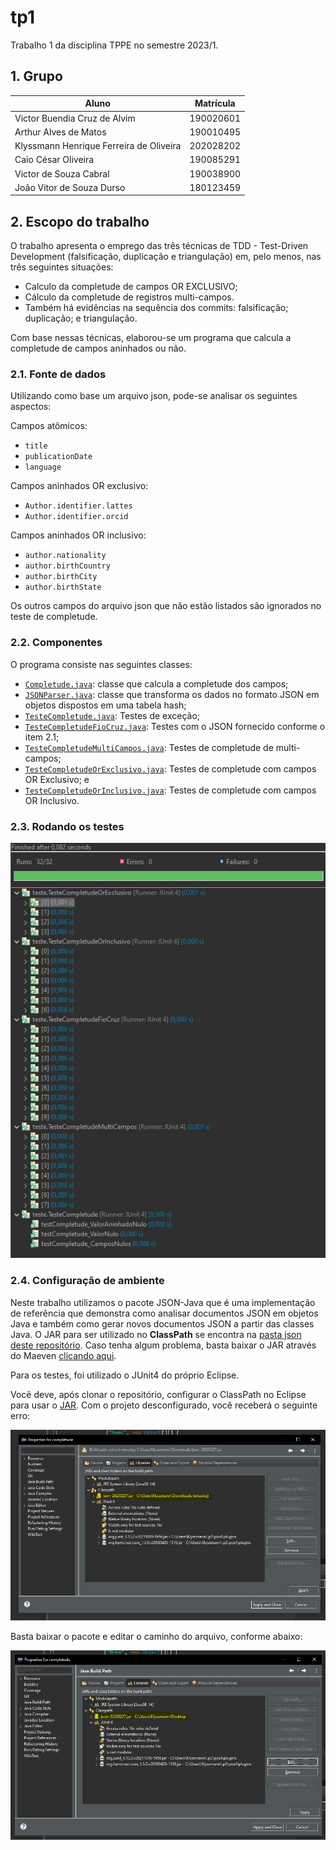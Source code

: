 #  tp1
Trabalho 1 da disciplina TPPE no semestre 2023/1.

## 1. Grupo

| Aluno                              | Matrícula  |
| ---------------------------------- | ---------- |
| Victor Buendia Cruz de Alvim       | 190020601  |
| Arthur Alves de Matos              | 190010495  |
| Klyssmann Henrique Ferreira de Oliveira | 202028202  |
| Caio César Oliveira                | 190085291  |
| Victor de Souza Cabral             | 190038900  |
| João Vitor de Souza Durso          | 180123459  |

## 2. Escopo do trabalho

O trabalho apresenta o emprego das três técnicas de TDD - Test-Driven Development (falsificação, duplicação e triangulação) em, pelo menos, nas três seguintes situações:

- Calculo da completude de campos OR EXCLUSIVO;
- Cálculo da completude de registros multi-campos.
- Também há evidências na sequência dos commits: falsificação; duplicação; e triangulação.

Com base nessas técnicas, elaborou-se um programa que calcula a completude de campos aninhados ou não.


### 2.1. Fonte de dados

Utilizando como base um arquivo json, pode-se analisar os seguintes aspectos:

Campos atômicos:
- `title`
- `publicationDate`
- `language`

Campos aninhados OR exclusivo:
- `Author.identifier.lattes`
- `Author.identifier.orcid`

Campos aninhados OR inclusivo:
- `author.nationality`
- `author.birthCountry`
- `author.birthCity`
- `author.birthState`

Os outros campos do arquivo json que não estão listados são ignorados no teste de completude.

### 2.2. Componentes

O programa consiste nas seguintes classes:

- [`Completude.java`](https://github.com/Victor-Buendia/tp1/blob/main/src/completude/Completude.java): classe que calcula a completude dos campos;
- [`JSONParser.java`](https://github.com/Victor-Buendia/tp1/blob/main/src/parser/JSONParser.java): classe que transforma os dados no formato JSON em objetos dispostos em uma tabela hash;
- [`TesteCompletude.java`](https://github.com/Victor-Buendia/tp1/blob/main/src/teste/TesteCompletude.java): Testes de exceção;
- [`TesteCompletudeFioCruz.java`](https://github.com/Victor-Buendia/tp1/blob/main/src/teste/TesteCompletudeFioCruz.java): Testes com o JSON fornecido conforme o item 2.1;
- [`TesteCompletudeMultiCampos.java`](https://github.com/Victor-Buendia/tp1/blob/main/src/teste/TesteCompletudeMultiCampos.java): Testes de completude de multi-campos;
- [`TesteCompletudeOrExclusivo.java`](https://github.com/Victor-Buendia/tp1/blob/main/src/teste/TesteCompletudeOrExclusivo.java): Testes de completude com campos OR Exclusivo; e
- [`TesteCompletudeOrInclusivo.java`](https://github.com/Victor-Buendia/tp1/blob/main/src/teste/TesteCompletudeOrInclusivo.java): Testes de completude com campos OR Inclusivo.


### 2.3. Rodando os testes

![Testes](https://github.com/Victor-Buendia/tp1/blob/main/asset/testes.JPG)


### 2.4. Configuração de ambiente

Neste trabalho utilizamos o pacote JSON-Java que é uma implementação de referência que demonstra como analisar documentos JSON em objetos Java e também como gerar novos documentos JSON a partir das classes Java. O JAR para ser utilizado no **ClassPath** se encontra na [pasta json deste repositório](https://github.com/Victor-Buendia/tp1/tree/main/org_json). Caso tenha algum problema, basta baixar o JAR através do Maeven [clicando aqui](https://mvnrepository.com/artifact/org.json/json/20230227).

Para os testes, foi utilizado o JUnit4 do próprio Eclipse.

Você deve, após clonar o repositório, configurar o ClassPath no Eclipse para usar o [JAR](https://github.com/Victor-Buendia/tp1/blob/main/org_json/json-20230227.jar). Com o projeto desconfigurado, você receberá o seguinte erro:

![Testes](https://github.com/Victor-Buendia/tp1/blob/main/asset/erro_json.JPG)

Basta baixar o pacote e editar o caminho do arquivo, conforme abaixo:

![Testes](https://github.com/Victor-Buendia/tp1/blob/main/asset/erro_json_corrigido.JPG)
